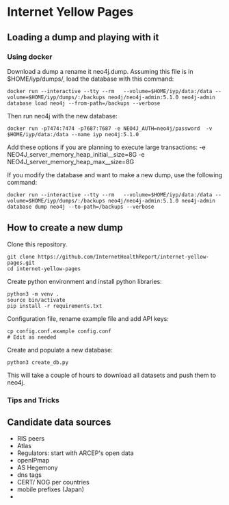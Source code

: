# Internet Yellow Pages


## Loading a dump and playing with it

### Using docker
Download a dump a rename it neo4j.dump. Assuming this file is in $HOME/iyp/dumps/,
load the database with this command:
```
docker run --interactive --tty --rm   --volume=$HOME/iyp/data:/data --volume=$HOME/iyp/dumps/:/backups neo4j/neo4j-admin:5.1.0 neo4j-admin database load neo4j --from-path=/backups --verbose
```
Then run neo4j with the new database:
```
docker run -p7474:7474 -p7687:7687 -e NEO4J_AUTH=neo4j/password  -v $HOME/iyp/data:/data --name iyp neo4j:5.1.0 
```
Add these options if you are planning to execute large transactions: -e NEO4J_server_memory_heap_initial__size=8G -e NEO4J_server_memory_heap_max__size=8G 

If you modify the database and want to make a new dump, use the following command:
```
docker run --interactive --tty --rm   --volume=$HOME/iyp/data:/data --volume=$HOME/iyp/dumps/:/backups neo4j/neo4j-admin:5.1.0 neo4j-admin database dump neo4j --to-path=/backups --verbose
```


## How to create a new dump
Clone this repository.
```
git clone https://github.com/InternetHealthReport/internet-yellow-pages.git
cd internet-yellow-pages
```

Create python environment and install python libraries:
```
python3 -m venv .
source bin/activate
pip install -r requirements.txt
```

Configuration file, rename example file and add API keys:
```
cp config.conf.example config.conf
# Edit as needed
```

Create and populate a new database:
```
python3 create_db.py
```
This will take a couple of hours to download all datasets and push them to neo4j.

### Tips and Tricks


## Candidate data sources
- RIS peers
- Atlas
- Regulators: start with ARCEP's open data
- openIPmap
- AS Hegemony
- dns tags
- CERT/ NOG per countries
- mobile prefixes (Japan)
- 

